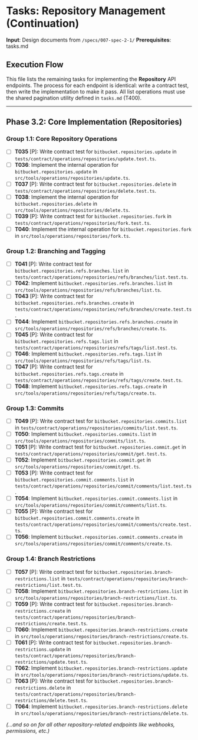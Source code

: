# Tasks: Repository Management (Continuation)

**Input**: Design documents from `/specs/007-spec-2-1/`
**Prerequisites**: tasks.md

## Execution Flow
This file lists the remaining tasks for implementing the **Repository** API endpoints. The process for each endpoint is identical: write a contract test, then write the implementation to make it pass. All list operations must use the shared pagination utility defined in `tasks.md` (T400).

---

## Phase 3.2: Core Implementation (Repositories)

### Group 1.1: Core Repository Operations
- [ ] **T035** [P]: Write contract test for `bitbucket.repositories.update` in `tests/contract/operations/repositories/update.test.ts`.
- [ ] **T036**: Implement the internal operation for `bitbucket.repositories.update` in `src/tools/operations/repositories/update.ts`.
- [ ] **T037** [P]: Write contract test for `bitbucket.repositories.delete` in `tests/contract/operations/repositories/delete.test.ts`.
- [ ] **T038**: Implement the internal operation for `bitbucket.repositories.delete` in `src/tools/operations/repositories/delete.ts`.
- [ ] **T039** [P]: Write contract test for `bitbucket.repositories.fork` in `tests/contract/operations/repositories/fork.test.ts`.
- [ ] **T040**: Implement the internal operation for `bitbucket.repositories.fork` in `src/tools/operations/repositories/fork.ts`.

### Group 1.2: Branching and Tagging
- [ ] **T041** [P]: Write contract test for `bitbucket.repositories.refs.branches.list` in `tests/contract/operations/repositories/refs/branches/list.test.ts`.
- [ ] **T042**: Implement `bitbucket.repositories.refs.branches.list` in `src/tools/operations/repositories/refs/branches/list.ts`.
- [ ] **T043** [P]: Write contract test for `bitbucket.repositories.refs.branches.create` in `tests/contract/operations/repositories/refs/branches/create.test.ts`.
- [ ] **T044**: Implement `bitbucket.repositories.refs.branches.create` in `src/tools/operations/repositories/refs/branches/create.ts`.
- [ ] **T045** [P]: Write contract test for `bitbucket.repositories.refs.tags.list` in `tests/contract/operations/repositories/refs/tags/list.test.ts`.
- [ ] **T046**: Implement `bitbucket.repositories.refs.tags.list` in `src/tools/operations/repositories/refs/tags/list.ts`.
- [ ] **T047** [P]: Write contract test for `bitbucket.repositories.refs.tags.create` in `tests/contract/operations/repositories/refs/tags/create.test.ts`.
- [ ] **T048**: Implement `bitbucket.repositories.refs.tags.create` in `src/tools/operations/repositories/refs/tags/create.ts`.

### Group 1.3: Commits
- [ ] **T049** [P]: Write contract test for `bitbucket.repositories.commits.list` in `tests/contract/operations/repositories/commits/list.test.ts`.
- [ ] **T050**: Implement `bitbucket.repositories.commits.list` in `src/tools/operations/repositories/commits/list.ts`.
- [ ] **T051** [P]: Write contract test for `bitbucket.repositories.commit.get` in `tests/contract/operations/repositories/commit/get.test.ts`.
- [ ] **T052**: Implement `bitbucket.repositories.commit.get` in `src/tools/operations/repositories/commit/get.ts`.
- [ ] **T053** [P]: Write contract test for `bitbucket.repositories.commit.comments.list` in `tests/contract/operations/repositories/commit/comments/list.test.ts`.
- [ ] **T054**: Implement `bitbucket.repositories.commit.comments.list` in `src/tools/operations/repositories/commit/comments/list.ts`.
- [ ] **T055** [P]: Write contract test for `bitbucket.repositories.commit.comments.create` in `tests/contract/operations/repositories/commit/comments/create.test.ts`.
- [ ] **T056**: Implement `bitbucket.repositories.commit.comments.create` in `src/tools/operations/repositories/commit/comments/create.ts`.

### Group 1.4: Branch Restrictions
- [ ] **T057** [P]: Write contract test for `bitbucket.repositories.branch-restrictions.list` in `tests/contract/operations/repositories/branch-restrictions/list.test.ts`.
- [ ] **T058**: Implement `bitbucket.repositories.branch-restrictions.list` in `src/tools/operations/repositories/branch-restrictions/list.ts`.
- [ ] **T059** [P]: Write contract test for `bitbucket.repositories.branch-restrictions.create` in `tests/contract/operations/repositories/branch-restrictions/create.test.ts`.
- [ ] **T060**: Implement `bitbucket.repositories.branch-restrictions.create` in `src/tools/operations/repositories/branch-restrictions/create.ts`.
- [ ] **T061** [P]: Write contract test for `bitbucket.repositories.branch-restrictions.update` in `tests/contract/operations/repositories/branch-restrictions/update.test.ts`.
- [ ] **T062**: Implement `bitbucket.repositories.branch-restrictions.update` in `src/tools/operations/repositories/branch-restrictions/update.ts`.
- [ ] **T063** [P]: Write contract test for `bitbucket.repositories.branch-restrictions.delete` in `tests/contract/operations/repositories/branch-restrictions/delete.test.ts`.
- [ ] **T064**: Implement `bitbucket.repositories.branch-restrictions.delete` in `src/tools/operations/repositories/branch-restrictions/delete.ts`.

*(...and so on for all other repository-related endpoints like webhooks, permissions, etc.)*
